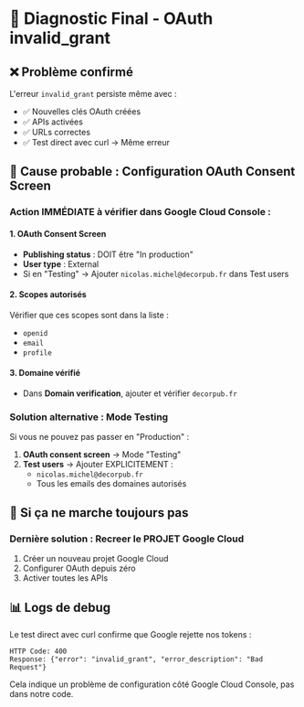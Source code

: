 # 🚨 Diagnostic Final - OAuth invalid_grant

## ❌ Problème confirmé
L'erreur `invalid_grant` persiste même avec :
- ✅ Nouvelles clés OAuth créées
- ✅ APIs activées
- ✅ URLs correctes
- ✅ Test direct avec curl → Même erreur

## 🎯 **Cause probable : Configuration OAuth Consent Screen**

### Action IMMÉDIATE à vérifier dans Google Cloud Console :

#### 1. OAuth Consent Screen
- **Publishing status** : DOIT être "In production"
- **User type** : External
- Si en "Testing" → Ajouter `nicolas.michel@decorpub.fr` dans Test users

#### 2. Scopes autorisés
Vérifier que ces scopes sont dans la liste :
- `openid`
- `email`
- `profile`

#### 3. Domaine vérifié
- Dans **Domain verification**, ajouter et vérifier `decorpub.fr`

### Solution alternative : Mode Testing
Si vous ne pouvez pas passer en "Production" :

1. **OAuth consent screen** → Mode "Testing"
2. **Test users** → Ajouter EXPLICITEMENT :
   - `nicolas.michel@decorpub.fr`
   - Tous les emails des domaines autorisés

## 🔧 **Si ça ne marche toujours pas**

### Dernière solution : Recreer le PROJET Google Cloud
1. Créer un nouveau projet Google Cloud
2. Configurer OAuth depuis zéro
3. Activer toutes les APIs

## 📊 **Logs de debug**
Le test direct avec curl confirme que Google rejette nos tokens :
```
HTTP Code: 400
Response: {"error": "invalid_grant", "error_description": "Bad Request"}
```

Cela indique un problème de configuration côté Google Cloud Console, pas dans notre code.